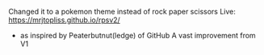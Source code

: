 Changed it to a pokemon theme instead of rock paper scissors
Live: https://mrjtopliss.github.io/rpsv2/ 
- as inspired by Peaterbutnut(ledge) of GitHub
  A vast improvement from V1
